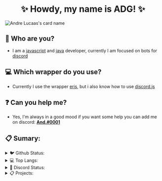 <h1 align="center">✨ Howdy, my name is ADG! ✨</h1>

![Andre Lucaas's card name](https://cardivo.vercel.app/api?name=ADG&description=Hello%20my%20name%20is%20And.%20I%20am%20a%20JavaScript%20programmer&image=https://avatars.githubusercontent.com/u/65923257?v=4&site=https://adgdeveloper.tk&github=andrelucaas&instagram=4ndre_piloto&twitter=4DG_YT)

## 🤔 Who are you?
- I am a [javascript](https://developer.mozilla.org/en-US/docs/Web/JavaScript) and [java](https://www.java.com/pt-BR/) developer, currently I am focused on bots for [discord](https://discord.com/)
## 💻 Which wrapper do you use?
- Currently I use the wrapper [eris](https://www.npmjs.com/package/eris), but i also know how to use [discord.js](https://www.npmjs.com/package/discord.js)
## ❓ Can you help me?
- Yes, I'm always in a good mood if you want some help you can add me on discord: [**And.#0001**](https://discord.com/users/717766639260532826)

## 📋 Sumary:

<details>
<summary>🐦 Github Status:</summary>
  <img src="https://github-readme-stats.vercel.app/api?username=andrelucaas&show_icons=true&theme=transparent" alt="git-status" class="center">
</details>

<details>
  <summary>💻 Top Langs:</summary>
  <img src="https://github-readme-stats.vercel.app/api/top-langs/?username=andrelucaas&theme=transparent" alt="top-langs" class="center">
</details>

<details>
<summary>💬 Discord Status:</summary>
  <a href='https://discord.com/users/726449359167684734'><img src="https://discord.c99.nl/widget/theme-1/726449359167684734.png" alt="top-langs" class="center"></a>
</details>

<details>
<summary>📋 Projects:</summary>
<br>
<center>

- <a href="https://zulybot.xyz/">Zuly</a>
- <a href="https://adgdeveloper.tk/">Portfolio</a>

</center>

</details>
